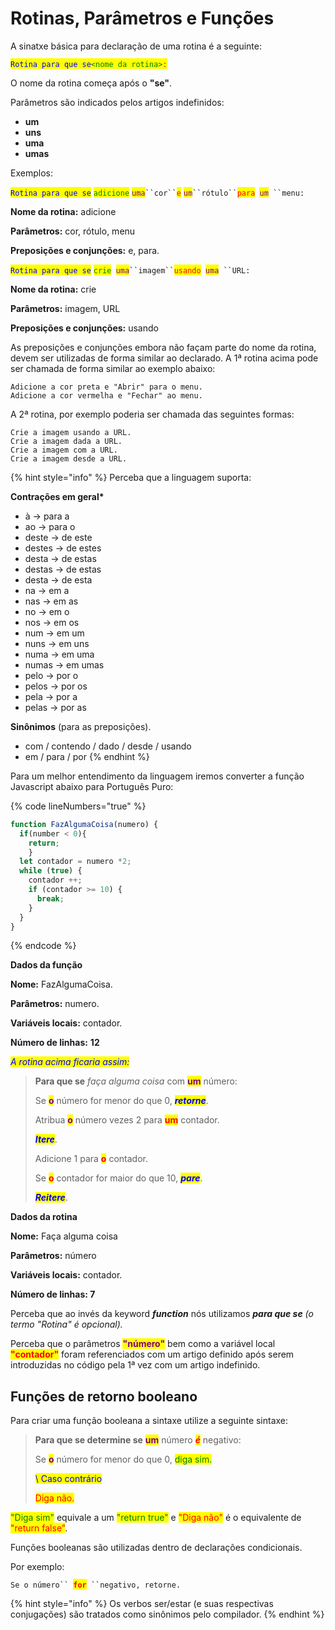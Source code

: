 # Rotinas, Parâmetros e Funções

A sinatxe básica para declaração de uma rotina é a seguinte:

<mark style="color:blue;">`Rotina para que se`</mark><mark style="color:green;">`<nome da rotina>`</mark><mark style="color:red;">`:`</mark>

O nome da rotina começa após o **"se"**.&#x20;

Parâmetros são indicados pelos artigos indefinidos:&#x20;

* **um**
* **uns**
* **uma**
* **umas**

Exemplos:



<mark style="color:blue;">`Rotina para que se`</mark> <mark style="color:green;">`adicione`</mark> <mark style="color:purple;">`uma`</mark>` ``cor`` `<mark style="color:red;">`e`</mark> <mark style="color:purple;">`um`</mark>` ``rótulo`` `<mark style="color:red;">`para`</mark>` `<mark style="color:purple;">`um`</mark>` ``menu:`

**Nome da rotina:** adicione

**Parâmetros:** cor, rótulo, menu

**Preposições e conjunções:** e, para.



<mark style="color:blue;">`Rotina para que se`</mark> <mark style="color:green;">`crie`</mark>` `<mark style="color:purple;">`uma`</mark>` ``imagem`` `<mark style="color:red;">`usando`</mark>` `<mark style="color:purple;">`uma`</mark>` ``URL:`

**Nome da rotina:** crie

**Parâmetros:** imagem, URL

**Preposições e conjunções:** usando

As preposições e conjunções embora não façam parte do nome da rotina, devem ser utilizadas de forma similar ao declarado. A 1ª rotina acima pode ser chamada de forma similar ao exemplo abaixo:

```
Adicione a cor preta e "Abrir" para o menu.
Adicione a cor vermelha e "Fechar" ao menu.
```

A 2ª rotina, por exemplo poderia ser chamada das seguintes formas:

```
Crie a imagem usando a URL.
Crie a imagem dada a URL.
Crie a imagem com a URL.
Crie a imagem desde a URL.
```

{% hint style="info" %}
Perceba que a linguagem suporta:

**Contrações em geral\***

* à -> para a
* ao -> para o
* deste -> de este
* destes -> de estes
* desta -> de estas
* destas -> de estas
* desta -> de esta
* na -> em a
* nas -> em as
* no -> em o
* nos -> em os
* num -> em um
* nuns -> em uns
* numa -> em uma
* numas -> em umas
* pelo -> por o
* pelos -> por os
* pela -> por a
* pelas -> por as

**Sinônimos** (para as preposições).&#x20;

* com / contendo / dado / desde / usando
* em / para / por
{% endhint %}

Para um melhor entendimento da linguagem iremos converter a função Javascript abaixo para Português Puro:

{% code lineNumbers="true" %}
```javascript
function FazAlgumaCoisa(numero) {
  if(number < 0){
    return;
    }
  let contador = numero *2;
  while (true) {
    contador ++;
    if (contador >= 10) {
      break;
    }
  }
}
```
{% endcode %}

**Dados da função**

**Nome:** FazAlgumaCoisa.

**Parâmetros:** numero.

**Variáveis locais:** contador.

**Número de linhas:** **12**

_<mark style="color:blue;">A rotina acima ficaria assim:</mark>_



> **Para que se** _faça alguma coisa_ com <mark style="color:purple;">**um**</mark> número:&#x20;
>
> &#x20; Se <mark style="color:purple;">**o**</mark> número for menor do que 0, _<mark style="color:blue;">**retorne**</mark>_.&#x20;
>
> &#x20; Atribua <mark style="color:purple;">**o**</mark> número vezes 2 para <mark style="color:red;">**um**</mark> contador.&#x20;
>
> &#x20; _<mark style="color:blue;">**Itere**</mark>_.&#x20;
>
> &#x20;   Adicione 1 para <mark style="color:red;">**o**</mark> contador.&#x20;
>
> &#x20;   Se <mark style="color:red;">**o**</mark> contador for maior do que 10, _<mark style="color:blue;">**pare**</mark>_.&#x20;
>
> &#x20; _<mark style="color:blue;">**Reitere**</mark>_.

**Dados da rotina**

**Nome:** Faça alguma coisa

**Parâmetros:** número

**Variáveis locais:** contador.

**Número de linhas: 7**

Perceba que ao invés da keyword _**function**_ nós utilizamos _**para que se** (o termo "Rotina" é opcional)._

Perceba que o parâmetros <mark style="color:purple;">**"número"**</mark> bem como a variável local <mark style="color:red;">**"contador"**</mark> foram referenciados com um artigo definido após serem introduzidas no código pela 1ª vez com um artigo indefinido.

## Funções de retorno booleano

Para criar uma função booleana a sintaxe utilize a seguinte sintaxe:

> **Para que se determine se** <mark style="color:purple;">**um**</mark> número _<mark style="color:red;">**é**</mark>_ negativo:&#x20;
>
> &#x20; Se <mark style="color:purple;">**o**</mark> número for menor do que 0, <mark style="color:green;">diga sim.</mark>&#x20;
>
> &#x20; <mark style="color:blue;">\ Caso contrário</mark>
>
> &#x20; <mark style="color:red;">Diga não.</mark>

<mark style="color:green;">"Diga sim"</mark> equivale a um <mark style="color:green;">"return true"</mark> e <mark style="color:red;">"Diga não"</mark> é o equivalente de <mark style="color:red;">"return false"</mark>.

Funções booleanas são utilizadas dentro de declarações condicionais.

Por exemplo:

`Se o número`` `<mark style="color:red;">**`for`**</mark>` ``negativo, retorne.`

{% hint style="info" %}
Os verbos ser/estar (e suas respectivas conjugações) são tratados como sinônimos pelo compilador.
{% endhint %}
